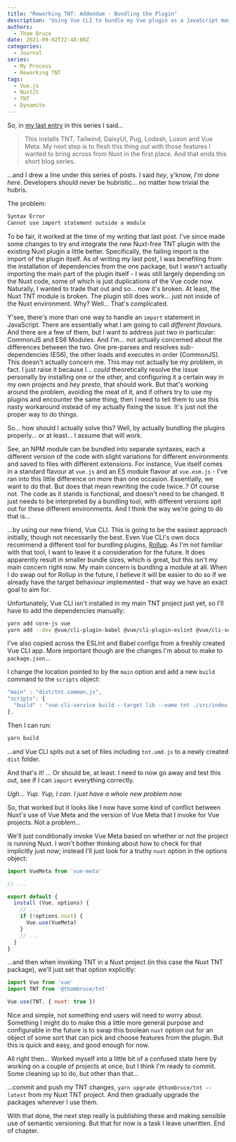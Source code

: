 ```yaml
---
title: "Reworking TNT: Addendum - Bundling the Plugin"
description: 'Using Vue CLI to bundle my Vue plugin as a JavaScript module'
authors:
  - Thom Bruce
date: 2021-09-02T22:48:00Z
categories:
  - Journal
series:
  - My Process
  - Reworking TNT
tags:
  - Vue.js
  - NuxtJS
  - TNT
  - Dynamite
---
```


So, in [my last entry](reworking-tnt-vue-cli) in this series I said...

> This installs TNT, Tailwind, DaisyUI, Pug, Lodash, Luxon and Vue Meta. My next step is to flesh this thing out with those features I wanted to bring across from Nuxt in the first place. And that ends this short blog series.

...and I drew a line under this series of posts. I said _hey_, y'know, _I'm done here_. Developers should never be hubristic... no matter how trivial the hubris.

The problem:

```txt
Syntax Error
Cannot use import statement outside a module
```

To be fair, it worked at the time of my writing that last post. I've since made some changes to try and integrate the new Nuxt-free TNT plugin with the existing Nuxt plugin a little better. Specifically, the failing import is the import of the plugin itself. As of writing my last post, I was benefiting from the installation of dependencies from the one package, but I wasn't actually importing the main part of the plugin itself - I was still largely depending on the Nuxt code, some of which is just duplications of the Vue code now. Naturally, I wanted to trade that out and so... now it's broken. At least, the Nuxt TNT module is broken. The plugin still does work... just not inside of the Nuxt environment. Why? Well... That's complicated.

Y'see, there's more than one way to handle an `import` statement in JavaScript. There are essentially what I am going to call _different flavours_. And there are a few of them, but I want to address just two in particular: CommonJS and ES6 Modules. And I'm... not actually concerned about the differences between the two. One pre-parses and resolves sub-dependencies (ES6), the other loads and executes in order (CommonJS). This doesn't actually concern me. This may not actually be my problem, in fact. I just raise it because I... _could_ theoretically resolve the issue personally by installing one or the other, and configuring it a certain way in my own projects and _hey presto_, that should work. But that's working around the problem, avoiding the meat of it, and if others try to use my plugins and encounter the same thing, then I need to tell them to use this nasty workaround instead of my actually fixing the issue. It's just not the proper way to do things.

So... how should I actually solve this? Well, by actually bundling the plugins properly... or at least... I assume that will work.

See, an NPM module can be bundled into separate syntaxes, each a different version of the code with slight variations for different environments and saved to files with different extensions. For instance, Vue itself comes in a standard flavour at `vue.js` and an ES module flavour at `vue.esm.js` - I've ran into this little difference on more than one occasion. Essentially, we want to do that. But does that mean rewriting the code twice..? Of course not. The code as it stands is functional, and doesn't need to be changed. It just needs to be interpreted by a bundling tool, with different versions spit out for these different environments. And I think the way we're going to do that is...

...by using our new friend, Vue CLI. This is going to be the easiest approach initially, though not necessarily the best. Even Vue CLI's own docs recommend a different tool for bundling plugins, [Rollup](https://rollupjs.org/guide/en/). As I'm not familiar with that tool, I want to leave it a consideration for the future. It does apparently result in smaller bundle sizes, which is great, but this isn't my main concern right now. My main concern is bundling a module at all. When I do swap out for Rollup in the future, I believe it will be easier to do so if we already have the target behaviour implemented - that way we have an exact goal to aim for.

Unfortunately, Vue CLI isn't installed in my main TNT project just yet, so I'll have to add the dependencies manually:

```sh
yarn add core-js vue
yarn add --dev @vue/cli-plugin-babel @vue/cli-plugin-eslint @vue/cli-service babel-eslint eslint eslint-plugin-vue vue-template-compiler
```

I've also copied across the ESLint and Babel configs from a freshly created Vue CLI app. More important though are the changes I'm about to make to `package.json`...

I change the location pointed to by the `main` option and add a new `build` command to the `scripts` object:

```js
"main" : "dist/tnt.common.js",
"scripts": {
  "build" : "vue-cli-service build --target lib --name tnt ./src/index.js",
},
```

Then I can run:

```sh
yarn build
```

...and Vue CLI spits out a set of files including `tnt.umd.js` to a newly created `dist` folder.

And that's it! ... Or should be, at least. I need to now go away and test this out, see if I can `import` everything correctly.

_Ugh... Yup. Yup, I can. I just have a whole new problem now._

So, that worked but it looks like I now have some kind of conflict between Nuxt's use of Vue Meta and the version of Vue Meta that I invoke for Vue projects. Not a problem...

We'll just conditionally invoke Vue Meta based on whether or not the project is running Nuxt. I won't bother thinking about how to check for that implicitly just now; instead I'll just look for a truthy `nuxt` option in the options object:

```js
import VueMeta from 'vue-meta'

// ...

export default {
  install (Vue, options) {
    // ...
    if (!options.nuxt) {
      Vue.use(VueMeta)
    }
    // ...
  }
}
```

...and then when invoking TNT in a Nuxt project (in this case the Nuxt TNT package), we'll just set that option explicitly:

```js
import Vue from 'vue'
import TNT from '@thombruce/tnt'

Vue.use(TNT, { nuxt: true })
```

Nice and simple, not something end users will need to worry about. Something I might do to make this a little more general purpose and configurable in the future is to swap this boolean `nuxt` option out for an object of some sort that can pick and choose features from the plugin. But this is quick and easy, and good enough for now.

All right then... Worked myself into a little bit of a confused state here by working on a couple of projects at once, but I think I'm ready to commit. Some cleaning up to do, but other than that...

...commit and push my TNT changes, `yarn upgrade @thombruce/tnt --latest` from my Nuxt TNT project. And then gradually upgrade the packages wherever I use them.

With that done, the next step really is publishing these and making sensible use of semantic versioning. But that for now is a task I leave unwritten. End of chapter.